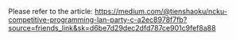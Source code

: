 Please refer to the article:
https://medium.com/@tienshaoku/ncku-competitive-programming-lan-party-c-a2ec8978f7fb?source=friends_link&sk=d6be7d29dec2dfd787ce901c9fef8a88



